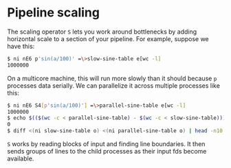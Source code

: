 # Pipeline scaling
The scaling operator `S` lets you work around bottlenecks by adding horizontal
scale to a section of your pipeline. For example, suppose we have this:

```bash
$ ni nE6 p'sin(a/100)' =\>slow-sine-table e[wc -l]
1000000
```

On a multicore machine, this will run more slowly than it should because
`p` processes data serially. We can parallelize it across multiple processes
like this:

```bash
$ ni nE6 S4[p'sin(a/100)'] =\>parallel-sine-table e[wc -l]
1000000
$ echo $(($(wc -c < parallel-sine-table) - $(wc -c < slow-sine-table)))
0
$ diff <(ni slow-sine-table o) <(ni parallel-sine-table o) | head -n10
```

`S` works by reading blocks of input and finding line boundaries. It then sends
groups of lines to the child processes as their input fds become available.
